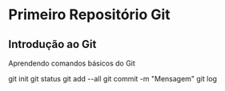 # Primeiro Repositório Git
## Introdução ao Git
Aprendendo comandos básicos do Git

   git init
   git status
   git add --all
   git commit -m "Mensagem"
   git log

